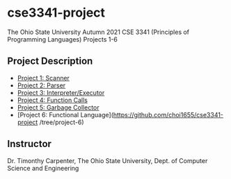 # cse3341-project
The Ohio State University Autumn 2021 CSE 3341 (Principles of Programming Languages) Projects 1-6

## Project Description
* [Project 1: Scanner](https://github.com/choi1655/cse3341-project/tree/project-1)
* [Project 2: Parser](https://github.com/choi1655/cse3341-project/tree/project-2)
* [Project 3: Interpreter/Executor](https://github.com/choi1655/cse3341-project/tree/project-3)
* [Project 4: Function Calls](https://github.com/choi1655/cse3341-project/tree/project-4-final)
* [Project 5: Garbage Collector](https://github.com/choi1655/cse3341-project/tree/project-5)
* [Project 6: Functional Language](https://github.com/choi1655/cse3341-project    /tree/project-6)


## Instructor
Dr. Timonthy Carpenter, The Ohio State University, Dept. of Computer Science and Engineering
